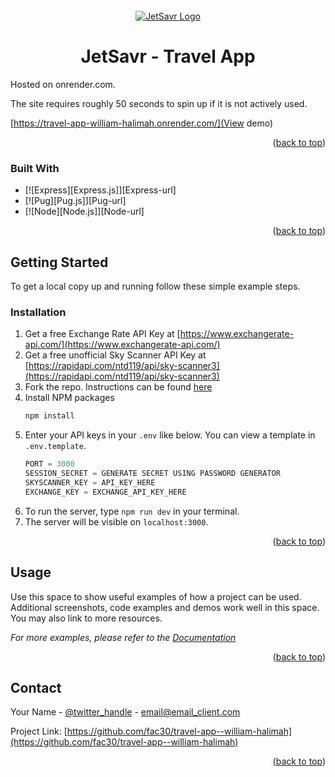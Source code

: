 <!-- PROJECT LOGO -->
<br />
<div align="center">
  <a href="https://github.com/fac30/travel-app--william-halimah">
    <img src="./src/assets/JetSavr-logo-old.png" alt="JetSavr Logo" scale="0.6">
  </a>
  <h1 align="center">JetSavr - Travel App</h1>
</div>

<!-- ABOUT THE PROJECT -->

Hosted on onrender.com.

The site requires roughly 50 seconds to spin up if it is not actively used.

[https://travel-app-william-halimah.onrender.com/](View demo)

<p align="right">(<a href="#readme-top">back to top</a>)</p>

### Built With

- [![Express][Express.js]][Express-url]
- [![Pug][Pug.js]][Pug-url]
- [![Node][Node.js]][Node-url]

<p align="right">(<a href="#readme-top">back to top</a>)</p>

<!-- GETTING STARTED -->

## Getting Started

To get a local copy up and running follow these simple example steps.

### Installation

1. Get a free Exchange Rate API Key at [https://www.exchangerate-api.com/](https://www.exchangerate-api.com/)
2. Get a free unofficial Sky Scanner API Key at [https://rapidapi.com/ntd119/api/sky-scanner3](https://rapidapi.com/ntd119/api/sky-scanner3)
3. Fork the repo. Instructions can be found [here](https://docs.github.com/en/pull-requests/collaborating-with-pull-requests/working-with-forks/fork-a-repo)
4. Install NPM packages
   ```sh
   npm install
   ```
5. Enter your API keys in your `.env` like below. You can view a template in `.env.template`.
   ```js
   PORT = 3000
   SESSION_SECRET = GENERATE SECRET USING PASSWORD GENERATOR
   SKYSCANNER_KEY = API_KEY_HERE
   EXCHANGE_KEY = EXCHANGE_API_KEY_HERE
   ```
6. To run the server, type `npm run dev` in your terminal.
7. The server will be visible on `localhost:3000`.

<p align="right">(<a href="#readme-top">back to top</a>)</p>

<!-- USAGE EXAMPLES -->

## Usage

Use this space to show useful examples of how a project can be used. Additional screenshots, code examples and demos work well in this space. You may also link to more resources.

_For more examples, please refer to the [Documentation](https://example.com)_

<p align="right">(<a href="#readme-top">back to top</a>)</p>

<!-- CONTACT -->

## Contact

Your Name - [@twitter_handle](https://twitter.com/twitter_handle) - email@email_client.com

Project Link: [https://github.com/fac30/travel-app--william-halimah](https://github.com/fac30/travel-app--william-halimah)

<p align="right">(<a href="#readme-top">back to top</a>)</p>

<!-- MARKDOWN LINKS & IMAGES -->
<!-- https://www.markdownguide.org/basic-syntax/#reference-style-links -->

[contributors-shield]: https://img.shields.io/github/contributors/fac30/travel-app--william-halimah.svg?style=for-the-badge
[contributors-url]: https://github.com/fac30/travel-app--william-halimah/graphs/contributors
[forks-shield]: https://img.shields.io/github/forks/fac30/travel-app--william-halimah.svg?style=for-the-badge
[forks-url]: https://github.com/fac30/travel-app--william-halimah/network/members
[stars-shield]: https://img.shields.io/github/stars/fac30/travel-app--william-halimah.svg?style=for-the-badge
[stars-url]: https://github.com/fac30/travel-app--william-halimah/stargazers
[issues-shield]: https://img.shields.io/github/issues/fac30/travel-app--william-halimah.svg?style=for-the-badge
[issues-url]: https://github.com/fac30/travel-app--william-halimah/issues
[license-shield]: https://img.shields.io/github/license/fac30/travel-app--william-halimah.svg?style=for-the-badge
[license-url]: https://github.com/fac30/travel-app--william-halimah/blob/master/LICENSE.txt
[linkedin-shield]: https://img.shields.io/badge/-LinkedIn-black.svg?style=for-the-badge&logo=linkedin&colorB=555
[linkedin-url]: https://linkedin.com/in/linkedin_username
[product-screenshot]: images/screenshot.png
[Next.js]: https://img.shields.io/badge/next.js-000000?style=for-the-badge&logo=nextdotjs&logoColor=white
[Next-url]: https://nextjs.org/
[React.js]: https://img.shields.io/badge/React-20232A?style=for-the-badge&logo=react&logoColor=61DAFB
[React-url]: https://reactjs.org/
[Vue.js]: https://img.shields.io/badge/Vue.js-35495E?style=for-the-badge&logo=vuedotjs&logoColor=4FC08D
[Vue-url]: https://vuejs.org/
[Angular.io]: https://img.shields.io/badge/Angular-DD0031?style=for-the-badge&logo=angular&logoColor=white
[Angular-url]: https://angular.io/
[Svelte.dev]: https://img.shields.io/badge/Svelte-4A4A55?style=for-the-badge&logo=svelte&logoColor=FF3E00
[Svelte-url]: https://svelte.dev/
[Laravel.com]: https://img.shields.io/badge/Laravel-FF2D20?style=for-the-badge&logo=laravel&logoColor=white
[Laravel-url]: https://laravel.com
[Bootstrap.com]: https://img.shields.io/badge/Bootstrap-563D7C?style=for-the-badge&logo=bootstrap&logoColor=white
[Bootstrap-url]: https://getbootstrap.com
[JQuery.com]: https://img.shields.io/badge/jQuery-0769AD?style=for-the-badge&logo=jquery&logoColor=white
[JQuery-url]: https://jquery.com
